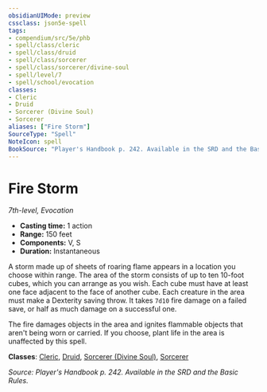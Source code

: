 ```yaml
---
obsidianUIMode: preview
cssclass: json5e-spell
tags:
- compendium/src/5e/phb
- spell/class/cleric
- spell/class/druid
- spell/class/sorcerer
- spell/class/sorcerer/divine-soul
- spell/level/7
- spell/school/evocation
classes:
- Cleric
- Druid
- Sorcerer (Divine Soul)
- Sorcerer
aliases: ["Fire Storm"]
SourceType: "Spell"
NoteIcon: spell
BookSource: "Player's Handbook p. 242. Available in the SRD and the Basic Rules."
---
```

# Fire Storm
*7th-level, Evocation*  

- **Casting time:** 1 action
- **Range:** 150 feet
- **Components:** V, S
- **Duration:** Instantaneous

A storm made up of sheets of roaring flame appears in a location you choose within range. The area of the storm consists of up to ten 10-foot cubes, which you can arrange as you wish. Each cube must have at least one face adjacent to the face of another cube. Each creature in the area must make a Dexterity saving throw. It takes `7d10` fire damage on a failed save, or half as much damage on a successful one.

The fire damages objects in the area and ignites flammable objects that aren't being worn or carried. If you choose, plant life in the area is unaffected by this spell.

**Classes**: [Cleric](/2-Mechanics/CLI/classes/cleric.md), [Druid](/2-Mechanics/CLI/classes/druid.md), [Sorcerer (Divine Soul)](/2-Mechanics/CLI/classes/sorcerer-divine-soul-xge.md), [Sorcerer](/2-Mechanics/CLI/classes/sorcerer.md)

*Source: Player's Handbook p. 242. Available in the SRD and the Basic Rules.*